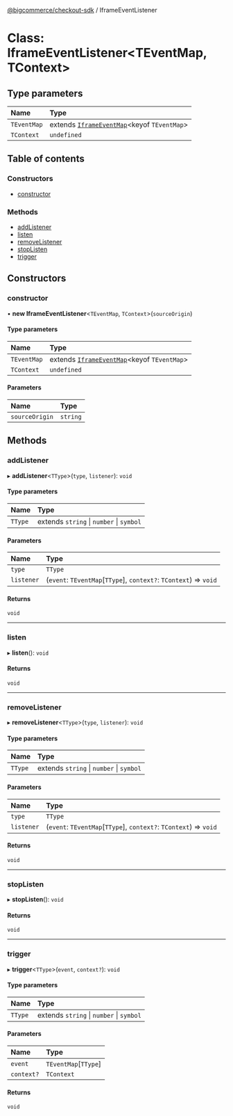[@bigcommerce/checkout-sdk](../README.md) / IframeEventListener

# Class: IframeEventListener<TEventMap, TContext\>

## Type parameters

| Name | Type |
| :------ | :------ |
| `TEventMap` | extends [`IframeEventMap`](../README.md#iframeeventmap)<keyof `TEventMap`\> |
| `TContext` | `undefined` |

## Table of contents

### Constructors

- [constructor](IframeEventListener.md#constructor)

### Methods

- [addListener](IframeEventListener.md#addlistener)
- [listen](IframeEventListener.md#listen)
- [removeListener](IframeEventListener.md#removelistener)
- [stopListen](IframeEventListener.md#stoplisten)
- [trigger](IframeEventListener.md#trigger)

## Constructors

### constructor

• **new IframeEventListener**<`TEventMap`, `TContext`\>(`sourceOrigin`)

#### Type parameters

| Name | Type |
| :------ | :------ |
| `TEventMap` | extends [`IframeEventMap`](../README.md#iframeeventmap)<keyof `TEventMap`\> |
| `TContext` | `undefined` |

#### Parameters

| Name | Type |
| :------ | :------ |
| `sourceOrigin` | `string` |

## Methods

### addListener

▸ **addListener**<`TType`\>(`type`, `listener`): `void`

#### Type parameters

| Name | Type |
| :------ | :------ |
| `TType` | extends `string` \| `number` \| `symbol` |

#### Parameters

| Name | Type |
| :------ | :------ |
| `type` | `TType` |
| `listener` | (`event`: `TEventMap`[`TType`], `context?`: `TContext`) => `void` |

#### Returns

`void`

___

### listen

▸ **listen**(): `void`

#### Returns

`void`

___

### removeListener

▸ **removeListener**<`TType`\>(`type`, `listener`): `void`

#### Type parameters

| Name | Type |
| :------ | :------ |
| `TType` | extends `string` \| `number` \| `symbol` |

#### Parameters

| Name | Type |
| :------ | :------ |
| `type` | `TType` |
| `listener` | (`event`: `TEventMap`[`TType`], `context?`: `TContext`) => `void` |

#### Returns

`void`

___

### stopListen

▸ **stopListen**(): `void`

#### Returns

`void`

___

### trigger

▸ **trigger**<`TType`\>(`event`, `context?`): `void`

#### Type parameters

| Name | Type |
| :------ | :------ |
| `TType` | extends `string` \| `number` \| `symbol` |

#### Parameters

| Name | Type |
| :------ | :------ |
| `event` | `TEventMap`[`TType`] |
| `context?` | `TContext` |

#### Returns

`void`
